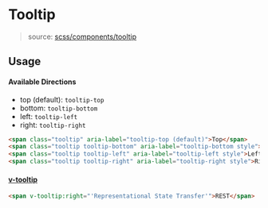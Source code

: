 # Tooltip
> source: [scss/components/tooltip](../../src/scss/components/_tooltip.scss)

## Usage
#### Available Directions
- top (default): `tooltip-top`
- bottom: `tooltip-bottom`
- left: `tooltip-left`
- right: `tooltip-right`

```html
<span class="tooltip" aria-label="tooltip-top (default)">Top</span>
<span class="tooltip tooltip-bottom" aria-label="tooltip-bottom style">Bottom</span>
<span class="tooltip tooltip-left" aria-label="tooltip-left style">Left</span>
<span class="tooltip tooltip-right" aria-label="tooltip-right style">Right</span>
```

#### [v-tooltip](./directives.md#tooltip)
```html
<span v-tooltip:right="'Representational State Transfer'">REST</span>
```
